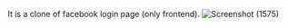 It is a clone of facebook login page (only frontend).
![Screenshot (1575)](https://user-images.githubusercontent.com/120360379/220301394-07bbdfce-b29f-493b-8980-07b57bc7772a.png)

